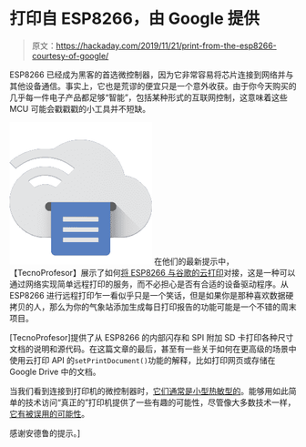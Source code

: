 # 打印自 ESP8266，由 Google 提供

> 原文：<https://hackaday.com/2019/11/21/print-from-the-esp8266-courtesy-of-google/>

ESP8266 已经成为黑客的首选微控制器，因为它非常容易将芯片连接到网络并与其他设备通信。事实上，它也是荒谬的便宜只是一个意外收获。由于你今天购买的几乎每一件电子产品都足够“智能”，包括某种形式的互联网控制，这意味着这些 MCU 可能会戳戳戳的小工具并不短缺。

[![](img/98595d6a94dff32a336914c791c9fc9f.png)](https://hackaday.com/wp-content/uploads/2019/11/cloudprint_logo.png) 在他们的最新提示中，【TecnoProfesor】展示了如何[将 ESP8266 与谷歌的云打印](https://www.instructables.com/id/Printing-From-ESP8266-NodeMCU/)对接，这是一种可以通过网络实现简单远程打印的服务，而不必担心是否有合适的设备驱动程序。从 ESP8266 进行远程打印乍一看似乎只是一个笑话，但是如果你是那种喜欢数据硬拷贝的人，那么为你的气象站添加生成每日打印报告的功能可能是一个不错的周末项目。

[TecnoProfesor]提供了从 ESP8266 的内部闪存和 SPI 附加 SD 卡打印各种尺寸文档的说明和源代码。在这篇文章的最后，甚至有一些关于如何在更高级的场景中使用云打印 API 的`setPrintDocument()`功能的解释，比如打印网页或存储在 Google Drive 中的文档。

当我们看到连接到打印机的微控制器时，[它们通常是小型热敏型的](https://hackaday.com/2010/08/30/arduino-based-thermal-printer/)。能够用如此简单的技术访问“真正的”打印机提供了一些有趣的可能性，尽管像大多数技术一样，[它有被误用的可能性](https://hackaday.com/2018/12/07/weaponized-networked-printing-is-now-a-thing/)。

感谢安德鲁的提示。]